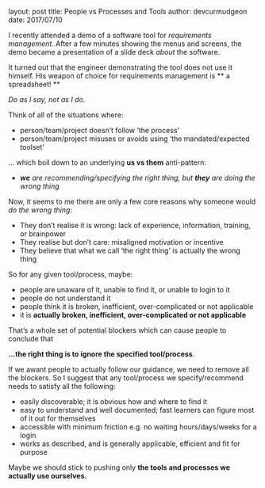 layout: post
title: People vs Processes and Tools
author: devcurmudgeon
date: 2017/07/10

I recently attended a demo of a software tool for _requirements management_.
After a few minutes showing the menus and screens, the demo became a
presentation of a slide deck _about_ the software.

It turned out that the engineer demonstrating the tool does not use it himself.
His weapon of choice for requirements management is ** a spreadsheet! **

_Do as I say, not as I do_.

Think of all of the situations where:

* person/team/project doesn’t follow ‘the process’ 
* person/team/project misuses or avoids using ‘the mandated/expected toolset’

... which boil down to an underlying **us vs them** anti-pattern:

* _**we** are recommending/specifying the right thing, but **they** are doing
the wrong thing_

Now, it seems to me there are only a few core reasons why someone would
_do the wrong thing_:

* They don’t realise it is wrong: lack of experience, information, training,
or brainpower
* They realise but don’t care: misaligned motivation or incentive
* They believe that what we  call ‘the right thing’ is actually the wrong
thing

So for any given tool/process, maybe:

* people are unaware of it, unable to find it, or unable to login to it
* people do not understand it
* people think it is broken, inefficient, over-complicated or not applicable
* it is **actually broken, inefficient, over-complicated or not applicable**

That’s a whole set of potential blockers which can cause people to
conclude that

**...the right thing is to ignore the specified tool/process**. 

If we awant people to actually follow our guidance, we need to remove all the
blockers. So I suggest that any tool/process we specify/recommend needs to
satisfy all the following:

* easily discoverable; it is obvious how and where to find it
* easy to understand and well documented; fast learners can figure most of it out
for themselves
* accessible with minimum friction e.g. no waiting hours/days/weeks for a login
* works as described, and is generally applicable, efficient and fit for purpose

Maybe we should stick to pushing only 
**the tools and processes we actually use ourselves.**

